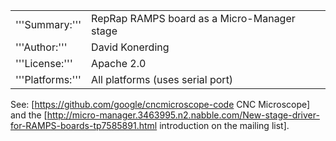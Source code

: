 <table><tr><td>
'''Summary:'''</td><td>RepRap RAMPS board as a Micro-Manager stage</td></tr>
<tr><td>'''Author:'''</td><td>David Konerding</td></tr>
<tr><td>'''License:'''</td><td>Apache 2.0</td></tr> 
<tr><td>'''Platforms:'''</td><td>All platforms (uses serial port)</td></tr>
</table>


See: [https://github.com/google/cncmicroscope-code CNC Microscope] and the [http://micro-manager.3463995.n2.nabble.com/New-stage-driver-for-RAMPS-boards-tp7585891.html introduction on the mailing list].
